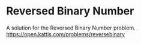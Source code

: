 # Reversed Binary Number
A solution for the Reversed Binary Number problem. https://open.kattis.com/problems/reversebinary